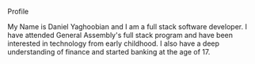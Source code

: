 Profile

My Name is Daniel Yaghoobian and I am a full stack software developer. I have attended General Assembly's full stack program and have been interested in technology from early childhood. I also have a deep understanding of finance and started banking at the age of 17. 
